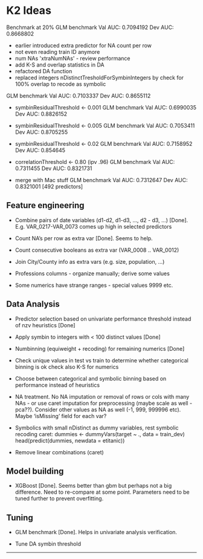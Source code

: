 # K2 Ideas

Benchmark at 20%
GLM benchmark Val AUC: 0.7094192 Dev AUC: 0.8668802
* earlier introduced extra predictor for NA count per row
* not even reading train ID anymore
* num NAs 'xtraNumNAs' - review performance
* add K-S and overlap statistics in DA
* refactored DA function
* replaced integers nDistinctTresholdForSymbinIntegers by check for 100% overlap to recode as symbolic

GLM benchmark Val AUC: 0.7103337 Dev AUC: 0.8655112

* symbinResidualThreshold <- 0.001
GLM benchmark Val AUC: 0.6990035 Dev AUC: 0.8826152

* symbinResidualThreshold <- 0.005
GLM benchmark Val AUC: 0.7053411 Dev AUC: 0.8705255

* symbinResidualThreshold <- 0.02
GLM benchmark Val AUC: 0.7158952 Dev AUC: 0.854645

* correlationThreshold <- 0.80 (ipv .96)
GLM benchmark Val AUC: 0.7311455 Dev AUC: 0.8321731

* merge with Mac stuff
GLM benchmark Val AUC: 0.7312647 Dev AUC: 0.8321001 [492 predictors]


Feature engineering
-------------------

* Combine pairs of date variables (d1-d2, d1-d3, …, d2 - d3, …)
[Done]. E.g. VAR_0217-VAR_0073 comes up high in selected predictors

* Count NA’s per row as extra var
[Done]. Seems to help.

* Count consecutive booleans as extra var (VAR_0008 .. VAR_0012)

* Join City/County info as extra vars (e.g. size, population, ...)

* Professions columns - organize manually; derive some values

* Some numerics have strange ranges - special values 9999 etc.

Data Analysis
-------------

* Predictor selection based on univariate performance threshold instead of nzv heuristics 
[Done]

* Apply symbin to integers with < 100 distinct values
[Done]

* Numbinning (equiweight + recoding) for remaining numerics
[Done]

* Check unique values in test vs train to determine whether categorical binning is ok
check also K-S for numerics

* Choose between categorical and symbolic binning based on performance instead of heuristics

* NA treatment. No NA imputation or removal of rows or cols with many NAs - or use caret
imputation for preprocessing (maybe scale as well - pca??). Consider other 
values as NA as well (-1, 999, 999996 etc). Maybe ‘isMissing’ field for each var?

* Symbolics with small nDistinct as dummy variables, rest symbolic recoding
caret:
dummies <- dummyVars(target ~ ., data = train_dev)
head(predict(dummies, newdata = etitanic))

* Remove linear combinations (caret)


Model building
--------------
* XGBoost 
[Done]. Seems better than gbm but perhaps not a big difference. Need to re-compare at some point.
Parameters need to be tuned further to prevent overfitting.


Tuning
------
* GLM benchmark
[Done]. Helps in univariate analysis verification.

* Tune DA symbin threshold

*****
